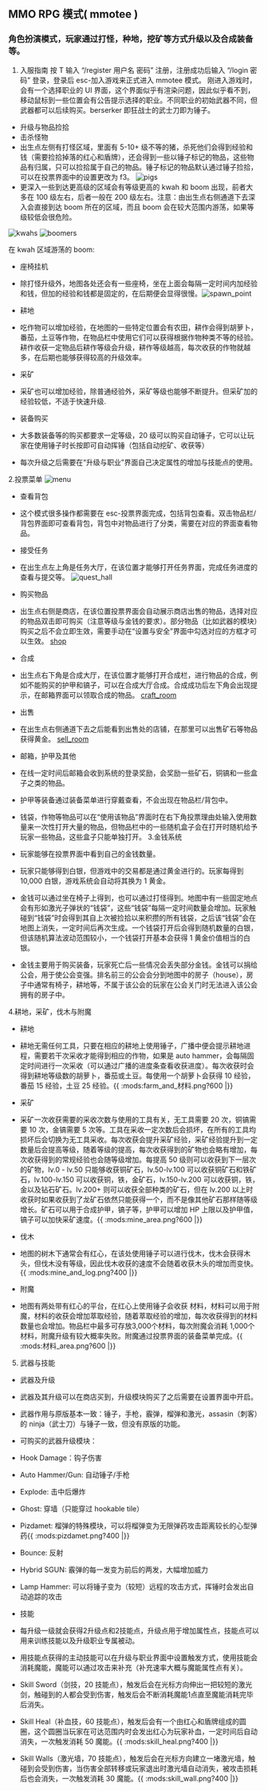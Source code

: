 ## MMO RPG 模式( mmotee ) 
### 角色扮演模式，玩家通过打怪，种地，挖矿等方式升级以及合成装备等。

1. 入服指南 
按 T 输入 “/register 用户名 密码” 注册，注册成功后输入 “/login 密码” 登录，登录后 esc-加入游戏来正式进入 mmotee 模式。
刚进入游戏时，会有一个选择职业的 UI 界面，这个界面似乎有渲染问题，因此似乎看不到，移动鼠标到一些位置会有公告提示选择的职业。不同职业的初始武器不同，但武器都可以后续购买。berserker 即狂战士的武士刀即为锤子。

 * 升级与物品捡拾 
  * 击杀怪物 
   * 出生点左侧有打怪区域，里面有 5-10+ 级不等的猪，杀死他们会得到经验和钱（需要捡拾掉落的红心和盾牌），还会得到一些以锤子标记的物品，这些物品有归属，只可以捡拾属于自己的物品。锤子标记的物品默认通过锤子捡拾，可以在投票界面中的设置更改为 f3。
   ![pigs](./docs/images/pigs.png)
   * 更深入一些到达更高级的区域会有等级更高的 kwah 和 boom 出现，前者大多在 100 级左右，后者一般在 200 级左右。注意：由出生点右侧通道下去深入会直接到达 boom 所在的区域，而且 boom 会在较大范围内游荡，如果等级较低会很危险。

![kwahs](./docs/images/kwahs.png)
![boomers](./docs/images/boomers.png)

在 kwah 区域游荡的 boom: [](./docs/images/boomer_in_kwah_area.png)

 * 座椅挂机 
  * 除打怪升级外，地图各处还会有一些座椅，坐在上面会每隔一定时间内加经验和钱，但加的经验和钱都是固定的，在后期便会显得很慢。![spawn_point](./docs/images/spawn_point.png)

 * 耕地 
  * 吃作物可以增加经验，在地图的一些特定位置会有农田，耕作会得到胡萝卜，番茄，土豆等作物，在物品栏中使用它们可以获得根据作物种类不等的经验。耕作收获一定物品后耕作等级会升级，耕作等级越高，每次收获的作物就越多，在后期也能够获得较高的升级效率。

 * 采矿 
  * 采矿也可以增加经验，除普通经验外，采矿等级也能够不断提升。但采矿加的经验较低，不适于快速升级.

 * 装备购买
  * 大多数装备等的购买都要求一定等级，20 级可以购买自动锤子，它可以让玩家在使用锤子时长按即可自动挥锤（包括自动挖矿、收获等）

 * 每次升级之后需要在“升级与职业”界面自己决定属性的增加与技能点的使用。

2.投票菜单 
![menu](./docs/images/menu.png)
 * 查看背包 
  * 这个模式很多操作都需要在 esc-投票界面完成，包括背包查看。双击物品栏/背包界面即可查看背包，背包中对物品进行了分类，需要在对应的界面查看物品。

 * 接受任务 
  * 在出生点左上角是任务大厅，在该位置才能够打开任务界面，完成任务进度的查看与提交等。
  ![quest_hall](./docs/images/quest_hall.png)

 * 购买物品 
  * 出生点右侧是商店，在该位置投票界面会自动展示商店出售的物品，选择对应的物品双击即可购买（注意等级与金钱的要求）。部分物品（比如武器的模块）购买之后不会立即生效，需要手动在“设置与安全”界面中勾选对应的方框才可以生效。
  [shop](./docs/images/shop.png)

 * 合成 
  * 出生点右下角是合成大厅，在该位置才能够打开合成栏，进行物品的合成，例如不能购买的护甲和镐子，可以在合成大厅合成。合成成功后左下角会出现提示，在邮箱界面可以领取合成的物品。
  [craft_room](./docs/images/craft_room.png)

 * 出售 
  * 在出生点右侧通道下去之后能看到出售处的店铺，在那里可以出售矿石等物品获得黄金。
  [sell_room](./docs/images/sell_room.png)

 * 邮箱，护甲及其他 
  * 在线一定时间后邮箱会收到系统的登录奖励，会奖励一些矿石，铜镐和一些盒子之类的物品。

 * 护甲等装备通过装备菜单进行穿戴查看，不会出现在物品栏/背包中。

 * 钱袋，作物等物品可以在“使用该物品”界面时在右下角投票理由处输入使用数量来一次性打开大量的物品，但物品栏中的一些随机盒子会在打开时随机给予玩家一些物品，这些盒子只能单独打开。
3.金钱系统 
 * 玩家能够在投票界面中看到自己的金钱数量。

 * 玩家只能够得到白银，但游戏中的交易都是通过黄金进行的。玩家每得到 10,000 白银，游戏系统会自动将其换为 1 黄金。

 * 金钱可以通过坐在椅子上得到，也可以通过打怪得到。地图中有一些固定地点会有形如激光子弹状的“钱袋”，这些“钱袋”每隔一定时间数量会增加。玩家触碰到“钱袋”时会得到其自上次被捡拾以来积攒的所有钱袋，之后该“钱袋”会在地图上消失，一定时间后再次生成。一个钱袋打开后会得到随机数量的白银，但该随机算法波动范围较小，一个钱袋打开基本会获得 1 黄金价值相当的白银。

 * 金钱主要用于购买装备，玩家死亡后一些情况会丢失部分金钱。金钱可以捐给公会，用于使公会变强。排名前三的公会会分到地图中的房子（house），房子中通常有椅子，耕地等，不属于该公会的玩家在公会关门时无法进入该公会拥有的房子中。

4.耕地，采矿，伐木与附魔 
 * 耕地 
  * 耕地无需任何工具，只要在相应的耕地上使用锤子，广播中便会提示耕地进程，需要若干次采收才能得到相应的作物，如果是 auto hammer，会每隔固定时间进行一次采收（可以通过广播的进度条查看收获进度）。每次收获时会得到耕地等级数的胡萝卜，番茄或土豆。每使用一个胡萝卜会获得 10 经验，番茄 15 经验，土豆 25 经验。\{\{ :mods:farm_and_材料.png?600 |\}\}

 * 采矿 
  * 采矿一次收获需要的采收次数与使用的工具有关，无工具需要 20 次，铜镐需要 10 次，金镐需要 5 次等。工具在采收一定次数后会损坏，在所有的工具均损坏后会切换为无工具采收。每次收获会提升采矿经验，采矿经验提升到一定数量后会提高等级，随着等级的提高，每次收获得到的矿物也会略有增加，每次收获得到的常规经验也会随等级增加。每提高 50 级则可以收获到下一层次的矿物，lv.0 - lv.50 只能够收获铜矿石，lv.50-lv.100 可以收获铜矿石和铁矿石，lv.100-lv.150 可以收获铜，铁，金矿石，lv.150-lv.200 可以收获铜，铁，金以及钻石矿石。lv.200+ 则可以收获全部种类的矿石，但在 lv.200 以上时收获时如果收获到了龙矿石依然只能获得一个，而不是像其他矿石那样随等级增长。矿石可以用于合成护甲，镐子等，护甲可以增加 HP 上限以及护甲值，镐子可以加快采矿速度。\{\{ :mods:mine_area.png?600 |\}\}

 * 伐木 
  * 地图的树木下通常会有红心，在该处使用锤子可以进行伐木，伐木会获得木头，但伐木没有等级，因此伐木收获的速度不会随着收获木头的增加而变快。\{\{ :mods:mine_and_log.png?400 |\}\}

 * 附魔 
  * 地图有两处带有红心的平台，在红心上使用锤子会收获 材料，材料可以用于附魔，材料的收获会增加萃取经验，随着萃取经验的增加，每次收获得到的材料数量也会增加。物品栏中最多可存放3,000个材料，每次附魔会消耗 1,000个材料，附魔升级有较大概率失败。附魔通过投票界面的装备菜单完成。\{\{ :mods:材料_area.png?600 |\}\}

5. 武器与技能 
 * 武器及升级 
  * 武器及其升级可以在商店买到，升级模块购买了之后需要在设置界面中开启。

 * 武器作用与原版基本一致：锤子，手枪，霰弹，榴弹和激光，assasin（刺客）的 ninja（武士刀）与锤子一致，但没有原版的功能。

 * 可购买的武器升级模块：
  * Hook Damage：钩子伤害
  * Auto Hammer/Gun: 自动锤子/手枪
  * Explode: 击中后爆炸
  * Ghost: 穿墙（只能穿过 hookable tile）
  * Pizdamet: 榴弹的特殊模块，可以将榴弹变为无限弹药攻击距离较长的心型弹药\{\{ :mods:pizdamet.png?400 |\}\}
  * Bounce: 反射
  * Hybrid SGUN: 霰弹的每一发变为前后的两发，大幅增加威力
  * Lamp Hammer: 可以将锤子变为（较短）远程的攻击方式，挥锤时会发出自动追踪的攻击

 * 技能 
  * 每升级一级就会获得2升级点和2技能点，升级点用于增加属性点，技能点可以用来训练技能以及升级职业专属被动。
  * 用技能点获得的主动技能可以在升级与职业界面中设置触发方式，使用技能会消耗魔能，魔能可以通过攻击来补充（补充速率大概与魔能属性点有关）。

   * Skill Sword（剑技，20 技能点），触发后会在光标方向伸出一把较短的激光剑，触碰到的人都会受到伤害，触发后会不断消耗魔能1点直至魔能消耗完毕后消失。
   * Skill Heal（补血技，60 技能点），触发后会有一个由红心和盾牌组成的圆圈，这个圆圈当玩家在可达范围内时会发出红心为玩家补血，一定时间后自动消失，一次触发消耗 50 魔能。\{\{ :mods:skill_heal.png?400 |\}\}
   * Skill Walls（激光墙，70 技能点），触发后会在光标方向建立一堵激光墙，触碰到会受到伤害，当伤害全部转移或玩家退出时激光墙自动消失，被攻击损耗后也会消失，一次触发消耗 30 魔能。\{\{ :mods:skill_wall.png?400 |\}\}
